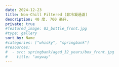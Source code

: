 ```yaml
---
date: 2024-12-23
title: Non-Chill Filtered (非冷凝過濾)
description: 40 度. 700 毫升.
private: true
#featured_image: 03_bottle_front.jpg
#type: gallery
sort_by: Name
#categories: ["whisky", "springbank"]
#resources:
#  - src: springbank/aged_32_years/box_front.jpg
#    title: "anyway"
---
```

